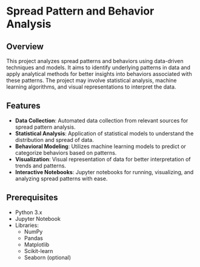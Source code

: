 # Spread Pattern and Behavior Analysis

## Overview

This project analyzes spread patterns and behaviors using data-driven techniques and models. It aims to identify underlying patterns in data and apply analytical methods for better insights into behaviors associated with these patterns. The project may involve statistical analysis, machine learning algorithms, and visual representations to interpret the data.

## Features

- **Data Collection**: Automated data collection from relevant sources for spread pattern analysis.
- **Statistical Analysis**: Application of statistical models to understand the distribution and spread of data.
- **Behavioral Modeling**: Utilizes machine learning models to predict or categorize behaviors based on patterns.
- **Visualization**: Visual representation of data for better interpretation of trends and patterns.
- **Interactive Notebooks**: Jupyter notebooks for running, visualizing, and analyzing spread patterns with ease.

## Prerequisites

- Python 3.x
- Jupyter Notebook
- Libraries:
  - NumPy
  - Pandas
  - Matplotlib
  - Scikit-learn
  - Seaborn (optional)
